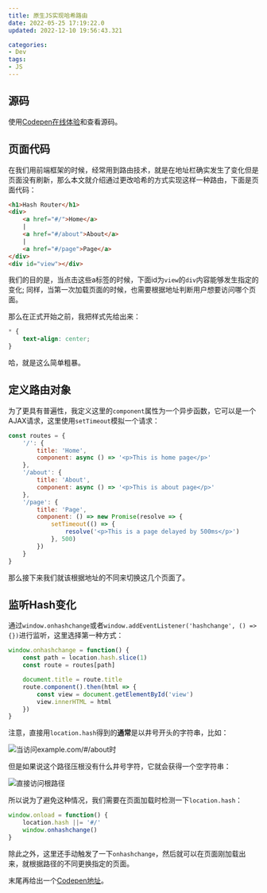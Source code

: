 ```yaml
---
title: 原生JS实现哈希路由
date: 2022-05-25 17:19:22.0
updated: 2022-12-10 19:56:43.321

categories: 
- Dev
tags: 
- JS
---
```


## 源码

使用[Codepen在线体验](https://codepen.io/kifuan/pen/RwQjrzM)和查看源码。

## 页面代码

在我们用前端框架的时候，经常用到路由技术，就是在地址栏确实发生了变化但是页面没有刷新，那么本文就介绍通过更改哈希的方式实现这样一种路由，下面是页面代码：

```html
<h1>Hash Router</h1>
<div>
    <a href="#/">Home</a>
    |
    <a href="#/about">About</a>
    |
    <a href="#/page">Page</a>
</div>
<div id="view"></div>
```

我们的目的是，当点击这些a标签的时候，下面id为`view`的`div`内容能够发生指定的变化; 同样，当第一次加载页面的时候，也需要根据地址判断用户想要访问哪个页面。

那么在正式开始之前，我把样式先给出来：

```css
* {
    text-align: center;
}
```

哈，就是这么简单粗暴。

## 定义路由对象

为了更具有普遍性，我定义这里的`component`属性为一个异步函数，它可以是一个AJAX请求，这里使用`setTimeout`模拟一个请求：

```js
const routes = {
    '/': {
        title: 'Home',
        component: async () => '<p>This is home page</p>'
    },
    '/about': {
        title: 'About',
        component: async () => '<p>This is about page</p>'
    },
    '/page': {
        title: 'Page',
        component: () => new Promise(resolve => {
            setTimeout(() => {
                resolve('<p>This is a page delayed by 500ms</p>')
            }, 500)
        })
    }
}
```

那么接下来我们就该根据地址的不同来切换这几个页面了。

## 监听Hash变化

通过`window.onhashchange`或者`window.addEventListener('hashchange', () => {})`进行监听，这里选择第一种方式：

```js
window.onhashchange = function() {
    const path = location.hash.slice(1)
    const route = routes[path]

    document.title = route.title
    route.component().then(html => {
        const view = document.getElementById('view')
        view.innerHTML = html
    })
}
```

注意，直接用`location.hash`得到的**通常**是以井号开头的字符串，比如：

 ![当访问example.com/#/about时](/img/2022/08/hashrouter-img1.png)

但是如果说这个路径压根没有什么井号字符，它就会获得一个空字符串：

 ![直接访问根路径](/img/2022/08/hashrouter-img2.png)

所以说为了避免这种情况，我们需要在页面加载时检测一下`location.hash`：

```js
window.onload = function() {
    location.hash ||= '#/'
    window.onhashchange()
}
```

除此之外，这里还手动触发了一下`onhashchange`，然后就可以在页面刚加载出来，就根据路径的不同更换指定的页面。

末尾再给出一个[Codepen地址](https://codepen.io/kifuan/pen/RwQjrzM)。